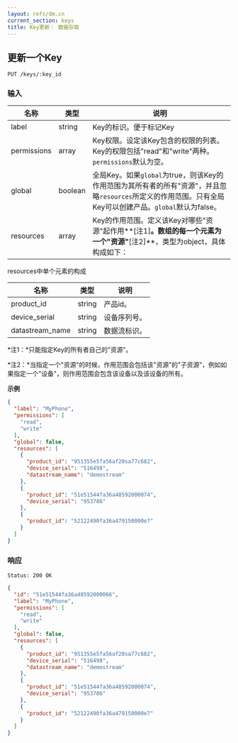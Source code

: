 ```yaml
---
layout: refs/dm.cn
current_section: keys
title: Key更新｜ 数据存取
---
```


## 更新一个Key

    PUT /keys/:key_id

### 输入

| 名称            | 类型    | 说明 |
| --------------- | ------ | ------------------------------------------------------ |
| label           | string | Key的标识。便于标记Key |
| permissions     | array  | Key权限。设定该Key包含的权限的列表。Key的权限包括"read"和"write"两种。`permissions`默认为空。 |
| global          | boolean| 全局Key。如果`global`为true，则该Key的作用范围为其所有者的所有"资源"，并且忽略`resources`所定义的作用范围。只有全局Key可以创建产品。`global`默认为false。 |
| resources       | array  | Key的作用范围。定义该Key对哪些"资源"起作用**[注1]**。数组的每一个元素为一个"资源"**[注2]**，类型为object，具体构成如下： |

resources中单个元素的构成

| 名称        | 类型    | 说明 |
| ---------- | ------ | ------------------------------------------------------ |
| product_id     | string | 产品id。 |
| device_serial  | string | 设备序列号。 |
| datastream_name| string | 数据流标识。 |

*注1：*只能指定Key的所有者自己的"资源"。

*注2：*当指定一个"资源"的时候，作用范围会包括该"资源"的"子资源"，例如如果指定一个"设备"，则作用范围会包含该设备以及该设备的所有。

**示例**

```json
{
  "label": "MyPhone",
  "permissions": [
    "read",
    "write"
  ],
  "global": false,
  "resources": [
    {
      "product_id": "951355e5fa56af20sa77c682",
      "device_serial": "516498",
      "datastream_name": "demostream"
    },
    {
      "product_id": "51e51544fa36a48592000074",
      "device_serial": "953786"
    },
    {
      "product_id": "52122490fa36a479150000e7"
    }
  ]
}
```
### 响应

    Status: 200 OK

```json
{
  "id": "51e51544fa36a48592000066",
  "label": "MyPhone",
  "permissions": [
    "read",
    "write"
  ],
  "global": false,
  "resources": [
    {
      "product_id": "951355e5fa56af20sa77c682",
      "device_serial": "516498",
      "datastream_name": "demostream"
    },
    {
      "product_id": "51e51544fa36a48592000074",
      "device_serial": "953786"
    },
    {
      "product_id": "52122490fa36a479150000e7"
    }
  ]
}
```
